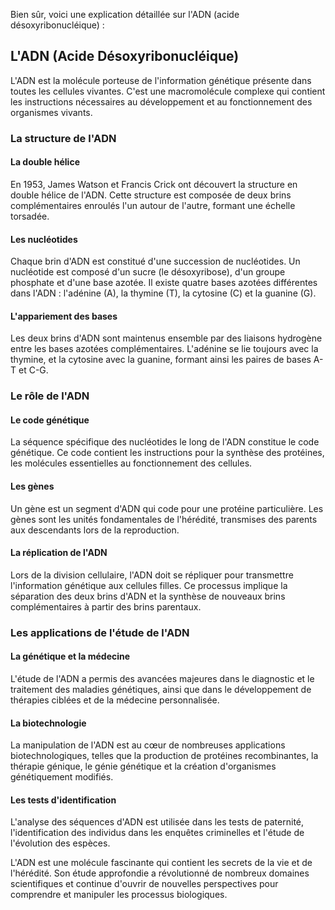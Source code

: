 Bien sûr, voici une explication détaillée sur l'ADN (acide désoxyribonucléique) :

## L'ADN (Acide Désoxyribonucléique)

L'ADN est la molécule porteuse de l'information génétique présente dans toutes les cellules vivantes. C'est une macromolécule complexe qui contient les instructions nécessaires au développement et au fonctionnement des organismes vivants.

### La structure de l'ADN

#### La double hélice

En 1953, James Watson et Francis Crick ont découvert la structure en double hélice de l'ADN. Cette structure est composée de deux brins complémentaires enroulés l'un autour de l'autre, formant une échelle torsadée.

#### Les nucléotides

Chaque brin d'ADN est constitué d'une succession de nucléotides. Un nucléotide est composé d'un sucre (le désoxyribose), d'un groupe phosphate et d'une base azotée. Il existe quatre bases azotées différentes dans l'ADN : l'adénine (A), la thymine (T), la cytosine (C) et la guanine (G).

#### L'appariement des bases

Les deux brins d'ADN sont maintenus ensemble par des liaisons hydrogène entre les bases azotées complémentaires. L'adénine se lie toujours avec la thymine, et la cytosine avec la guanine, formant ainsi les paires de bases A-T et C-G.

### Le rôle de l'ADN

#### Le code génétique

La séquence spécifique des nucléotides le long de l'ADN constitue le code génétique. Ce code contient les instructions pour la synthèse des protéines, les molécules essentielles au fonctionnement des cellules.

#### Les gènes

Un gène est un segment d'ADN qui code pour une protéine particulière. Les gènes sont les unités fondamentales de l'hérédité, transmises des parents aux descendants lors de la reproduction.

#### La réplication de l'ADN

Lors de la division cellulaire, l'ADN doit se répliquer pour transmettre l'information génétique aux cellules filles. Ce processus implique la séparation des deux brins d'ADN et la synthèse de nouveaux brins complémentaires à partir des brins parentaux.

### Les applications de l'étude de l'ADN

#### La génétique et la médecine

L'étude de l'ADN a permis des avancées majeures dans le diagnostic et le traitement des maladies génétiques, ainsi que dans le développement de thérapies ciblées et de la médecine personnalisée.

#### La biotechnologie

La manipulation de l'ADN est au cœur de nombreuses applications biotechnologiques, telles que la production de protéines recombinantes, la thérapie génique, le génie génétique et la création d'organismes génétiquement modifiés.

#### Les tests d'identification

L'analyse des séquences d'ADN est utilisée dans les tests de paternité, l'identification des individus dans les enquêtes criminelles et l'étude de l'évolution des espèces.

L'ADN est une molécule fascinante qui contient les secrets de la vie et de l'hérédité. Son étude approfondie a révolutionné de nombreux domaines scientifiques et continue d'ouvrir de nouvelles perspectives pour comprendre et manipuler les processus biologiques.